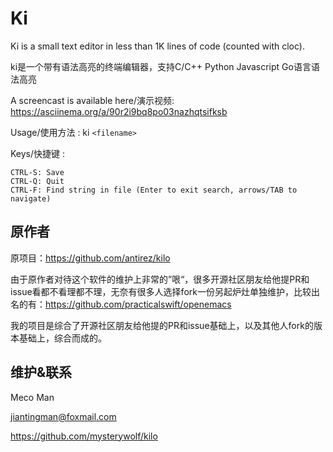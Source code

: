 Ki
===

Ki is a small text editor in less than 1K lines of code (counted with cloc).

ki是一个带有语法高亮的终端编辑器，支持C/C++ Python Javascript Go语言语法高亮

A screencast is available here/演示视频: https://asciinema.org/a/90r2i9bq8po03nazhqtsifksb

Usage/使用方法 : ki `<filename>`

Keys/快捷键 :

    CTRL-S: Save
    CTRL-Q: Quit
    CTRL-F: Find string in file (Enter to exit search, arrows/TAB to navigate)



## 原作者

原项目：https://github.com/antirez/kilo

由于原作者对待这个软件的维护上非常的”哏“，很多开源社区朋友给他提PR和issue看都不看理都不理，无奈有很多人选择fork一份另起炉灶单独维护，比较出名的有：https://github.com/practicalswift/openemacs

我的项目是综合了开源社区朋友给他提的PR和issue基础上，以及其他人fork的版本基础上，综合而成的。



## 维护&联系

Meco Man

jiantingman@foxmail.com

https://github.com/mysterywolf/kilo
